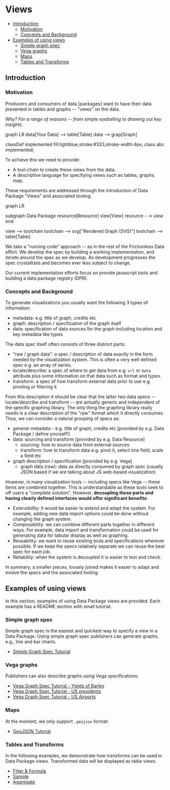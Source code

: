 # Views

- [Introduction](#introduction)
    - [Motivation](#motivation)
    - [Concepts and Background](#concepts-and-background)
- [Examples of using views](#examples-of-using-views)
    - [Simple graph spec](#simple-graph-spec)
    - [Vega graphs](#vega-graphs)
    - [Maps](#maps)
    - [Tables and Transforms](#tables-and-transforms)

## Introduction

### Motivation

Producers and consumers of data [packages] want to have their data presented in tables and graphs -- "views" on the data.

*Why? For a range of reasons -- from simple eyeballing to drawing out key insights.*

<div class="mermaid">
graph LR
  data[Your Data] --> table[Table]
  data --> grap[Graph]

  classDef implemented fill:lightblue,stroke:#333,stroke-width:4px;
  class abc implemented;
</div>

To achieve this we need to provide:

* A tool-chain to create these views from the data.
* A descriptive language for specifying views such as tables, graphs, map.

These requirements are addressed through the introduction of Data Package "Views" and associated tooling.

<div class="mermaid">
graph LR

  subgraph Data Package
    resource[Resource]
    view[View]
    resource -.-> view
  end

  view --> toolchain
  toolchain --> svg["Rendered Graph (SVG)"]
  toolchain --> table[Table]
</div>

We take a "running code" approach -- as in the rest of the Frictionless Data effort. We develop the spec by building a working implementation, and iterate around the spec as we develop. As development progresses the spec crystallizes and becomes ever less subject to change.

Our current implementation efforts focus on provide javascript tools and building a data package registry (DPR).

### Concepts and Background

To generate visualizations you usually want the following 3 types of information:

- metadata: e.g. title of graph, credits etc
- graph: description / specification of the graph itself
- data: specification of data sources for the graph including location and key metadata like types

The data spec itself often consists of three distinct parts:

- "raw / graph data": a spec / description of data exactly in the form needed by the visualization system. This is often a very well defined spec e.g. an array of series.
- locate/describe: a spec of where to get data from e.g. `url` or `data` attribute plus some information on that data such as format and types.
- transform: a spec of how transform external data prior to use e.g. pivoting or filtering it

From this description it should be clear that the latter two data specs -- locate/describe and transform -- are actually generic and independent of the specific graphing library. The only thing the graphing library really needs is a clear description of the "raw" format which it directly consumes. Thus, we can consider a natural grouping of specs as:

- general-metadata - e.g. title of graph, credits etc [provided by e.g. Data Package / define yourself!]
- data: sourcing and transform [provided by e.g. Data Resource]
    - sourcing: how to source data from external sources
    - transform: how to transform data e.g. pivot it, select one field, scale a field etc
- graph description / specification [provided by e.g. Vega]
    - graph data (raw): data as directly consumed by graph spec (usually JSON based if we are talking about JS web-based visualization)

However, in many visualization tools -- including specs like Vega -- these items are combined together. This is understandable as these tools seek to off users a "complete solution". However, **decoupling these parts and having clearly defined interfaces would offer significant benefits**:

* Extensibility: it would be easier to extend and adapt the system. For example, adding new data import options could be done without changing the graph system.
* Composability: we can combine different parts together in different ways. For example, data import and transformation could be used for generating data for tabular display as well as graphing.
* Reusability: we want to reuse existing tools and specifications wherever possible. If we keep the specs relatively separate we can reuse the best spec for each job.
* Reliability: when the system is decoupled it is easier to test and check.

In summary, a smaller pieces, loosely joined makes it easier to adapt and evolve the specs and the associated tooling.

## Examples of using views

In this section, examples of using Data Package views are provided. Each example has a README section with small tutorial.

### Simple graph spec

Simple graph spec is the easiest and quickest way to specify a view in a Data Package. Using simple graph spec publishers can generate graphs, e.g., line and bar charts.

* [Simple Graph Spec Tutorial](https://staging.datapackaged.com/examples/simple-graph-spec)

### Vega graphs

Publishers can also describe graphs using Vega specifications:

* [Vega Graph Spec Tutorial - Yields of Barley](https://staging.datapackaged.com/examples/vega-views-tutorial-grouping)
* [Vega Graph Spec Tutorial - US presidents](https://staging.datapackaged.com/examples/vega-views-tutorial-lines)
* [Vega Graph Spec Tutorial - US Airports](https://staging.datapackaged.com/examples/vega-views-tutorial-topojson)

### Maps

At the moment, we only support `.geojson` format:

* [GeoJSON Tutorial](https://staging.datapackaged.com/examples/geojson-tutorial)

### Tables and Transforms

In the following examples, we demonstrate how transforms can be used in Data Package views. Transformed data will be displayed as table views.

* [Filter & Formula](https://staging.datapackaged.com/examples/transform-examples-on-co2-fossil-global)
* [Sample](https://staging.datapackaged.com/examples/example-sample-transform-on-currency-codes)
* [Aggregate](https://staging.datapackaged.com/examples/transform-example-gdp-uk)
